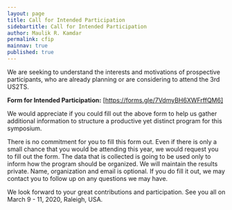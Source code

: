 ```yaml
---
layout: page
title: Call for Intended Participation
sidebartitle: Call for Intended Participation
author: Maulik R. Kamdar
permalink: cfip
mainnav: true
published: true
---
```


We are seeking to understand the interests and motivations of prospective participants, who are already planning or are considering to attend the 3rd US2TS. 

**Form for Intended Participation:** [https://forms.gle/7VdmyBH6XWFrffQM6]

We would appreciate if you could fill out the above form to help us gather additional information to structure a productive yet distinct program for this symposium. 

There is no commitment for you to fill this form out. Even if there is only a small chance that you would be attending this year, we would request you to fill out the form. The data that is collected is going to be used only to inform how the program should be organized. We will maintain the results private. Name, organization and email is optional. If you do fill it out, we may contact you to follow up on any questions we may have.

We look forward to your great contributions and participation. See you all on March 9 - 11, 2020, Raleigh, USA.

[https://forms.gle/7VdmyBH6XWFrffQM6]: https://forms.gle/7VdmyBH6XWFrffQM6
